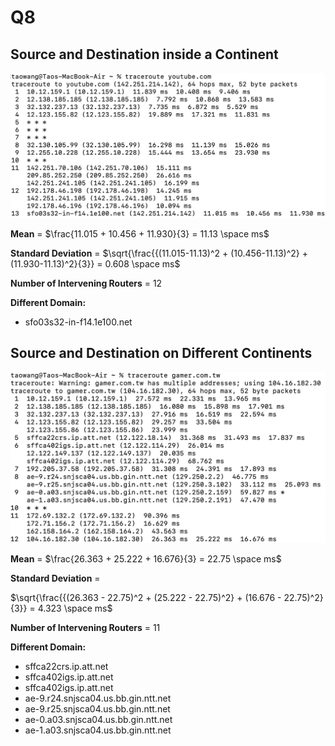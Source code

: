 # Q8

## Source and Destination inside a Continent

![Figure1](../image/Figure1.png)

**Mean** = 
$\frac{11.015 + 10.456 + 11.930}{3} = 11.13 \space ms$

**Standard Deviation** = 
$\sqrt{\frac{{(11.015-11.13)^2 + (10.456-11.13)^2} + (11.930-11.13)^2}{3}} = 0.608 \space ms$

**Number of Intervening Routers** = 12

**Different Domain:** 
* sfo03s32-in-f14.1e100.net

## Source and Destination on Different Continents

![Figure2](../image/Figure2.png)

**Mean** = 
$\frac{26.363 + 25.222 + 16.676}{3} = 22.75 \space ms$

**Standard Deviation** = 

$\sqrt{\frac{{(26.363 - 22.75)^2 + (25.222 - 22.75)^2} + (16.676 - 22.75)^2}{3}} = 4.323 \space ms$

**Number of Intervening Routers** = 11

**Different Domain:** 
* sffca22crs.ip.att.net
* sffca402igs.ip.att.net
* sffca402igs.ip.att.net
* ae-9.r24.snjsca04.us.bb.gin.ntt.net
* ae-9.r25.snjsca04.us.bb.gin.ntt.net
* ae-0.a03.snjsca04.us.bb.gin.ntt.net
* ae-1.a03.snjsca04.us.bb.gin.ntt.net

